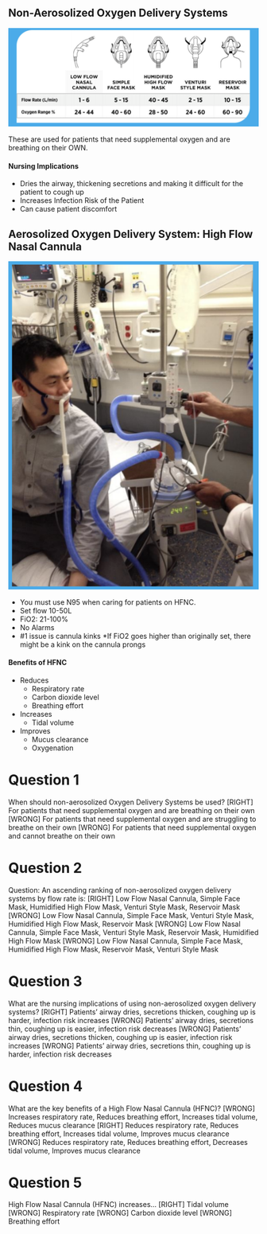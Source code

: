 ## Non-Aerosolized Oxygen Delivery Systems

![](assets/no_aerosol.png)

These are used for patients that need supplemental oxygen and are breathing on their OWN.

#### Nursing Implications

* Dries the airway, thickening secretions and making it difficult for the patient to cough up
* Increases Infection Risk of the Patient
* Can cause patient discomfort

## Aerosolized Oxygen Delivery System: High Flow Nasal Cannula

![](assets/aerosol.png)

* You must use N95 when caring for patients on HFNC.
* Set flow 10-50L
* FiO2: 21-100%
* No Alarms
* #1 issue is cannula kinks
 *If FiO2 goes higher than
       originally set, there might be
       a kink on the cannula prongs


#### Benefits of HFNC

* Reduces
    * Respiratory rate
    * Carbon dioxide level
    * Breathing effort
* Increases
    * Tidal volume
* Improves
    * Mucus clearance
    * Oxygenation

# Question 1
When should non-aerosolized Oxygen Delivery Systems be used?
[RIGHT] For patients that need supplemental oxygen and are breathing on their own
[WRONG] For patients that need supplemental oxygen and are struggling to breathe on their own
[WRONG] For patients that need supplemental oxygen and cannot breathe on their own

# Question 2
Question: An ascending ranking of non-aerosolized oxygen delivery systems by flow rate is:
[RIGHT] Low Flow Nasal Cannula, Simple Face Mask, Humidified High Flow Mask, Venturi Style Mask, Reservoir Mask
[WRONG] Low Flow Nasal Cannula, Simple Face Mask, Venturi Style Mask, Humidified High Flow Mask, Reservoir Mask
[WRONG] Low Flow Nasal Cannula, Simple Face Mask, Venturi Style Mask, Reservoir Mask, Humidified High Flow Mask
[WRONG] Low Flow Nasal Cannula, Simple Face Mask, Humidified High Flow Mask, Reservoir Mask, Venturi Style Mask

# Question 3
What are the nursing implications of using non-aerosolized oxygen delivery systems?
[RIGHT] Patients’ airway dries, secretions thicken, coughing up is harder, infection risk increases
[WRONG] Patients’ airway dries, secretions thin, coughing up is easier, infection risk decreases
[WRONG] Patients’ airway dries, secretions thicken, coughing up is easier, infection risk increases
[WRONG] Patients’ airway dries, secretions thin, coughing up is harder, infection risk decreases

# Question 4
What are the key benefits of a High Flow Nasal Cannula (HFNC)?
[WRONG] Increases respiratory rate, Reduces breathing effort, Increases tidal volume, Reduces mucus clearance
[RIGHT] Reduces respiratory rate, Reduces breathing effort, Increases tidal volume, Improves mucus clearance
[WRONG] Reduces respiratory rate, Reduces breathing effort, Decreases tidal volume, Improves mucus clearance

# Question 5
High Flow Nasal Cannula (HFNC) increases…
[RIGHT] Tidal volume
[WRONG] Respiratory rate
[WRONG] Carbon dioxide level
[WRONG] Breathing effort

